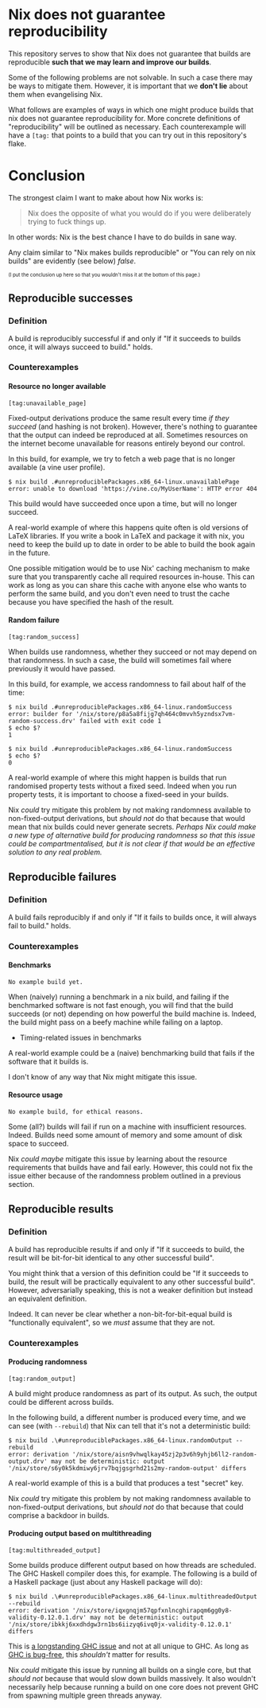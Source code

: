 # Nix does not guarantee reproducibility

This repository serves to show that Nix does not guarantee that builds are reproducible **such that we may learn and improve our builds**.

Some of the following problems are not solvable.
In such a case there may be ways to mitigate them.
However, it is important that we **don't lie** about them when evangelising Nix.


What follows are examples of ways in which one might produce builds that nix does not guarantee reproducibility for.
More concrete definitions of "reproducibility" will be outlined as necessary.
Each counterexample will have a `[tag:` that points to a build that you can try out in this repository's flake.



# Conclusion

The strongest claim I want to make about how Nix works is:

> Nix does the opposite of what you would do if you were deliberately trying to fuck things up.

In other words: Nix is the best chance I have to do builds in sane way.

Any claim similar to "Nix makes builds reproducible" or "You can rely on nix builds" are evidently (see below) _false_.



<sup>
<sub>
(I put the conclusion up here so that you wouldn't miss it at the bottom of this page.)
</sub>
</sup>

## Reproducible successes

### Definition

A build is reproducibly successful if and only if "If it succeeds to builds once, it will always succeed to build." holds.

### Counterexamples

#### Resource no longer available

`[tag:unavailable_page]`

Fixed-output derivations produce the same result every time *if they succeed* (and hashing is not broken).
However, there's nothing to guarantee that the output can indeed be reproduced at all.
Sometimes resources on the internet become unavailable for reasons entirely beyond our control.

In this build, for example, we try to fetch a web page that is no longer available (a vine user profile).

```console
$ nix build .#unreproduciblePackages.x86_64-linux.unavailablePage
error: unable to download 'https://vine.co/MyUserName': HTTP error 404
```

This build would have succeeded once upon a time, but will no longer succeed.


A real-world example of where this happens quite often is old versions of LaTeX libraries.
If you write a book in LaTeX and package it with nix, you need to keep the build up to date in order to be able to build the book again in the future.

One possible mitigation would be to use Nix' caching mechanism to make sure that you transparently cache all required resources in-house.
This can work as long as you can share this cache with anyone else who wants to perform the same build, and you don't even need to trust the cache because you have specified the hash of the result.

#### Random failure

`[tag:random_success]`

When builds use randomness, whether they succeed or not may depend on that randomness.
In such a case, the build will sometimes fail where previously it would have passed.

In this build, for example, we access randomness to fail about half of the time:

``` console
$ nix build .#unreproduciblePackages.x86_64-linux.randomSuccess
error: builder for '/nix/store/p8a5a8fijg7qh464c0mvvh5yzndsx7vm-random-success.drv' failed with exit code 1
$ echo $?
1

$ nix build .#unreproduciblePackages.x86_64-linux.randomSuccess
$ echo $?
0
```
 
A real-world example of where this might happen is builds that run randomised property tests without a fixed seed.
Indeed when you run property tests, it is important to choose a fixed-seed in your builds.

Nix _could_ try mitigate this problem by not making randomness available to non-fixed-output derivations, but _should not_ do that because that would mean that nix builds could never generate secrets.
_Perhaps Nix could make a new type of alternative build for producing randomness so that this issue could be compartmentalised, but it is not clear if that would be an effective solution to any real problem._

## Reproducible failures

### Definition

A build fails reproducibly if and only if "If it fails to builds once, it will always fail to build." holds.

### Counterexamples

#### Benchmarks

`No example build yet.`

When (naively) running a benchmark in a nix build, and failing if the benchmarked software is not fast enough, you will find that the build succeeds (or not) depending on how powerful the build machine is.
Indeed, the build might pass on a beefy machine while failing on a laptop.

* Timing-related issues in benchmarks

A real-world example could be a (naive) benchmarking build that fails if the software that it builds is.

I don't know of any way that Nix might mitigate this issue.

#### Resource usage

`No example build, for ethical reasons.`

Some (all?) builds will fail if run on a machine with insufficient resources.
Indeed. Builds need some amount of memory and some amount of disk space to succeed.

Nix _could maybe_ mitigate this issue by learning about the resource requirements that builds have and fail early.
However, this could not fix the issue either because of the randomness problem outlined in a previous section.

## Reproducible results

### Definition

A build has reproducible results if and only if "If it succeeds to build, the result will be bit-for-bit identical to any other successful build".

You might think that a version of this definition could be "If it succeeds to build, the result will be practically equivalent to any other successful build".
However, adversarially speaking, this is not a weaker definition but instead an equivalent definition.

Indeed. It can never be clear whether a non-bit-for-bit-equal build is "functionally equivalent", so we *must* assume that they are not.

### Counterexamples

#### Producing randomness

`[tag:random_output]`

A build might produce randomness as part of its output.
As such, the output could be different across builds.

In the following build, a different number is produced every time, and we can see (with `--rebuild`) that Nix can tell that it's not a deterministic build:

``` console
$ nix build .\#unreproduciblePackages.x86_64-linux.randomOutput --rebuild
error: derivation '/nix/store/aisn9vhwqlkay45zj2p3v6h9yhjb6ll2-random-output.drv' may not be deterministic: output '/nix/store/s6y0k5kdmiwy6jrv7bqjgsgrhd21s2my-random-output' differs
```

A real-world example of this is a build that produces a test "secret" key.

Nix _could_ try mitigate this problem by not making randomness available to non-fixed-output derivations, but _should not_ do that because that could comprise a backdoor in builds.

#### Producing output based on multithreading

`[tag:multithreaded_output]`

Some builds produce different output based on how threads are scheduled.
The GHC Haskell compiler does this, for example.
The following is a build of a Haskell package (just about any Haskell package will do):

``` console
$ nix build .\#unreproduciblePackages.x86_64-linux.multithreadedOutput --rebuild
error: derivation '/nix/store/iqxgnqjm57qpfxnlncghirapqm6gg0y8-validity-0.12.0.1.drv' may not be deterministic: output '/nix/store/ibkkj6xxdhdgw3rn1bs6iizyq6ivq0jx-validity-0.12.0.1' differs
```

This is [a longstanding GHC issue](https://gitlab.haskell.org/ghc/ghc/-/issues/12935) and not at all unique to GHC.
As long as [GHC is bug-free](https://gitlab.haskell.org/ghc/ghc/-/issues/), this *shouldn't* matter for results.

Nix *could* mitigate this issue by running all builds on a single core, but that *should not* because that would slow down builds massively.
It also wouldn't necessarily help because running a build on one core does not prevent GHC from spawning multiple green threads anyway.
